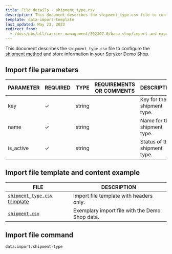 ```yaml
---
title: File details - shipment_type.csv
description: This document describes the shipment_type.csv file to configure the shipment information in your Spryker Demo Shop.
template: data-import-template
last_updated: May 23, 2023
redirect_from:
  - /docs/pbc/all/carrier-management/202307.0/base-shop/import-and-export-data/file-details-shipment-type.csv.html
---
```


This document describes the `shipment_type.csv` file to configure the [shipment method](/docs/pbc/all/carrier-management/base-shop/shipment-feature-overview.html) and store information in your Spryker Demo Shop.

## Import file parameters

| PARAMETER | REQUIRED | TYPE | REQUIREMENTS OR COMMENTS | DESCRIPTION |
|---|---|---|---|---|
| key | &check; | string | | Key for the shipment type. |
| name | &check; | string | | Name for the shipment type. |
| is_active | &check; | string | | Status of the shipment type. |


## Import file template and content example

| FILE | DESCRIPTION |
|---|---|
| [`shipment_type.csv` template](https://spryker.s3.eu-central-1.amazonaws.com/docs/pbc/all/carrier-management/base-shop/import-and-export-data/file-details-shipment-type.csv.md/shipment_type.csv) | Import file template with headers only. |
| [`shipment.csv`](https://spryker.s3.eu-central-1.amazonaws.com/docs/pbc/all/carrier-management/base-shop/import-and-export-data/file-details-shipment-type.csv.md/template_shipment_type.csv) | Exemplary import file with the Demo Shop data. |

## Import file command

```bash
data:import:shipment-type
```